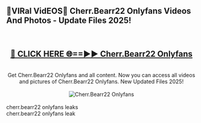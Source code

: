<h2>🔴VIRal VidEOS🔴 Cherr.Bearr22 Onlyfans Videos And Photos - Update Files 2025!</h2>
<br>
<div align="center">
<h2><a href="https://virallinks.top/odZfE0" rel="nofollow">🔴 CLICK HERE 🌐==►► Cherr.Bearr22 Onlyfans</a></h2>
<br>
Get Cherr.Bearr22 Onlyfans and all content. Now you can access all videos and pictures of Cherr.Bearr22 Onlyfans. New Updated Files 2025!
<br>
<br>
<a href="https://virallinks.top/odZfE0" rel="nofollow" data-target="animated-image.originalLink"><img src="https://i.imgur.com/dJHk4Zq.gif)" alt="Cherr.Bearr22 Onlyfans" style="max-width: 100%; display: inline-block;" data-target="animated-image.originalImage"></a>
</div>
<br>
cherr.bearr22 onlyfans leaks<br>
cherr.bearr22 onlyfans leak
